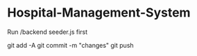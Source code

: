 # Hospital-Management-System


Run /backend seeder.js first


git add -A
git commit -m "changes"
git push


<!-- 
MONGO_URI= 
JWT_SECRET= 
NODE_ENV=developement -->
 